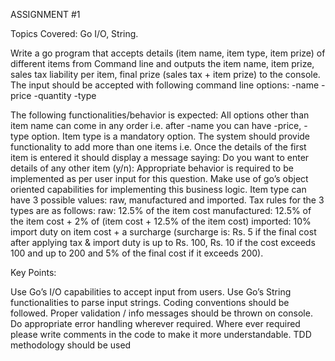 ASSIGNMENT #1
 
Topics Covered: Go I/O, String.
 
Write a go program that accepts details (item name, item type, item prize) of different items from
Command line and outputs the item name, item prize, sales tax liability per item, final prize (sales tax + item prize) to the console. The input should be accepted with following command line options:
-name <first item name>
-price <price of first item>
-quantity <quantity of first item>
-type <type of first item>
 
The following functionalities/behavior is expected:
All options other than item name can come in any order i.e. after -name you can have -price, -type option. Item type is a mandatory option. 
The system should provide functionality to add more than one items i.e. Once the details of the first item is entered it should display a message saying:
Do you want to enter details of any other item (y/n):
  	Appropriate behavior is required to be implemented as per user input for this question.
Make use of go’s object oriented capabilities for implementing this business logic.
Item type can have 3 possible values: raw, manufactured and imported.
Tax rules for the 3 types are as follows:
raw: 12.5% of the item cost
manufactured: 12.5% of the item cost + 2% of (item cost + 12.5% of the item cost)
imported: 10% import duty on item cost + a surcharge (surcharge is: Rs. 5 if the final cost after applying tax & import duty is up to Rs. 100, Rs. 10 if the cost exceeds 100 and up to 200 and 5% of the final cost if it exceeds 200).
	
 
 
Key Points:
 
Use Go’s I/O capabilities to accept input from users.
Use Go’s String functionalities to parse input strings.
Coding conventions should be followed.
Proper validation / info messages should be thrown on console.
Do appropriate error handling wherever required.
Where ever required please write comments in the code to make it more understandable.
TDD methodology should be used
